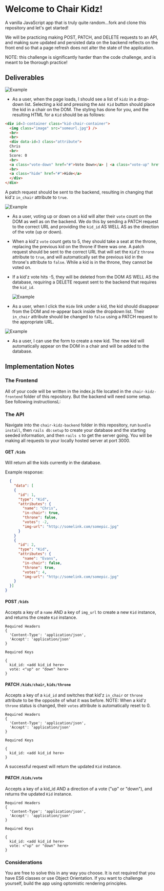 # Welcome to Chair Kidz!

A vanilla JavaScript app that is truly quite random...fork and clone this repository and let's get started!

We will be practicing making POST, PATCH, and DELETE requests to an API, and making sure updated and persisted data on the backend reflects on the front end so that a page refresh does not alter the state of the application.

NOTE: this challenge is significantly harder than the code challenge, and is meant to be thorough practice!

## Deliverables

![Example](assets/demo1.gif)

* As a user, when the page loads, I should see a list of `kidz` in a drop-down list. Selecting a kid and pressing the `Add Kid` button should place the kid in a chair on the DOM. The styling has done for you, and the resulting HTML for a `Kid` should be as follows:

```html
<div id=3-container class="kid-chair-container">
  <img class="image" src="someurl.jpg"} />
  <br>
  <br>
  <div data-id=3 class="attribute">
  Chris
  <br>
  Score: 0
  <br>
  <a class="vote-down" href="#">Vote Down</a> | <a class="vote-up" href="#">Vote Up</a>
  <br>
  <a class="hide" href="#">Hide</a>
  </div>
</div>
```

 A patch request should be sent to the backend, resulting in changing that kid'z `in_chair` attribute to `true`.

![Example](assets/demo2.gif)

 * As a user, voting up or down on a kid will alter their `vote` count on the DOM as well as on the backend. We do this by sending a PATCH request to the correct URL and providing the `kid_id` AS WELL AS as the direction of the vote (up or down). 
 
* When a kid'z `vote` count gets to 5, they should take a seat at the throne, replacing the previous kid on the throne if there was one. A patch request should be sent to the correct URL that will set the `Kid`'z `throne` attribute to `true`, and will automatically set the previous kid in the throne's attribute to `false`. While a kid is in the throne, they cannot be voted on. 

* If a kid'z vote hits -5, they will be deleted from the DOM AS WELL AS the database, requiring a DELETE request sent to the backend that requires the `kid_id`.

  ![Example](assets/demo4.gif)

 * As a user, when I click the `Hide` link under a kid, the kid should disappear from the DOM and re-appear back inside the dropdown list. Their `in_chair` attribute should be changed to `false` using a PATCH request to the appropriate URL.

 ![Example](assets/demo3.gif)

 * As a user, I can use the form to create a new kid. The new kid will automatically appear on the DOM in a chair and will be added to the database.

## Implementation Notes

### The Frontend

All of your code will be written in the index.js file located in the `chair-kidz-frontend` folder of this repository. But the backend will need some setup. See following instructionsL:

### The API

Navigate into the `chair-kidz-backend` folder in this repository, run `bundle install`, then `rails db:setup` to create your database and the starting seeded information, and then `rails s` to get the server going. You will be making all requests to your locally hosted server at port 3000.

#### GET `/kids`

Will return all the kids currently in the database.

Example response:
```json
  {
    "data": [
    {
      "id": 1,
      "type": "Kid",
      "attributes": {
        "name": "Chris",
        "in-chair": true,
        "throne": false,
        "votes": -2,
        "img-url": "http://somelink.com/somepic.jpg"
      }
    }
    {
      "id": 2,
      "type": "Kid",
      "attributes": {
        "name": "Evans",
        "in-chair": false,
        "throne": true,
        "votes": 4,
        "img-url": "http://somelink.com/somepic.jpg"
    }
  }]
}
```

#### POST `/kids`

Accepts a key of a `name` AND a key of `img_url` to create a new `Kid` instance, and returns the create `Kid` instance.

```
Required Headers
{
  'Content-Type': 'application/json',
  'Accept': 'application/json'
}

Required Keys

{
  kid_id: <add kid_id here>
  vote: <"up" or "down" here>
}
```

#### PATCH `/kids/chair`, `kids/throne`

Accepts a key of a `kid_id` and switches that kid'z `in_chair` or `throne` attribute to be the opposite of what it was before. NOTE: When a kid'z `throne` status is changed, their `votes` attribute is automatically reset to 0.

```
Required Headers
{
  'Content-Type': 'application/json',
  'Accept': 'application/json'
}

Required Keys

{
  kid_id: <add kid_id here>
}

```

A successful request will return the updated `Kid` instance.

#### PATCH `/kids/vote`

Accepts a key of a kid_id AND a direction of a vote ("up" or "down"), and returns the updated `Kid` instance.

```
Required Headers
{
  'Content-Type': 'application/json',
  'Accept': 'application/json'
}

Required Keys

{
  kid_id: <add kid_id here>
  vote: <"up" or "down" here>
}
```

### Considerations

You are free to solve this in any way you choose. It is not required that you have ES6 classes or use Object Orientation. If you want to challenge yourself, build the app using optomistic rendering principles.
